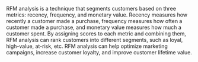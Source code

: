 
RFM analysis is a technique that segments customers based on three metrics: recency, frequency, and monetary value. Recency measures how recently a customer made a purchase, frequency measures how often a customer made a purchase, and monetary value measures how much a customer spent. By assigning scores to each metric and combining them, RFM analysis can rank customers into different segments, such as loyal, high-value, at-risk, etc. RFM analysis can help optimize marketing campaigns, increase customer loyalty, and improve customer lifetime value.
